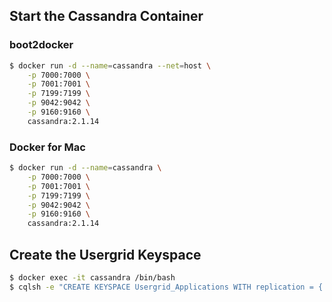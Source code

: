 ## Start the Cassandra Container

### boot2docker

```sh
$ docker run -d --name=cassandra --net=host \
    -p 7000:7000 \
    -p 7001:7001 \
    -p 7199:7199 \
    -p 9042:9042 \
    -p 9160:9160 \
    cassandra:2.1.14
```

### Docker for Mac

```sh
$ docker run -d --name=cassandra \
    -p 7000:7000 \
    -p 7001:7001 \
    -p 7199:7199 \
    -p 9042:9042 \
    -p 9160:9160 \
    cassandra:2.1.14
```

## Create the Usergrid Keyspace

```sh
$ docker exec -it cassandra /bin/bash
$ cqlsh -e "CREATE KEYSPACE Usergrid_Applications WITH replication = {'class': 'SimpleStrategy','replication_factor': '3'};"
```

